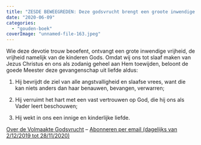 ```yaml
---
title: "ZESDE BEWEEGREDEN: Deze godsvrucht brengt een groote inwendige vrijheid voort"
date: "2020-06-09"
categories: 
  - "gouden-boek"
coverImage: "unnamed-file-163.jpeg"
---
```


Wie deze devotie trouw beoefent, ontvangt een grote inwendige vrijheid, de vrijheid namelijk van de kinderen Gods. Omdat wij ons tot slaaf maken van Jezus Christus en ons als zodanig geheel aan Hem toewijden, beloont de goede Meester deze gevangenschap uit liefde aldus:

1) Hij bevrijdt de ziel van alle angstvalligheid en slaafse vrees, want die kan niets anders dan haar benauwen, bevangen, verwarren;

2) Hij verruimt het hart met een vast vertrouwen op God, die hij ons als Vader leert beschouwen;

3) Hij wekt in ons een innige en kinderlijke liefde.

[Over de Volmaakte Godsvrucht](/blog/een-jaar-lang-volmaakte-godsvrucht/) – [Abonneren per email (dagelijks van 2/12/2019 tot 28/11/2020)](http://eepurl.com/9RKvX)
